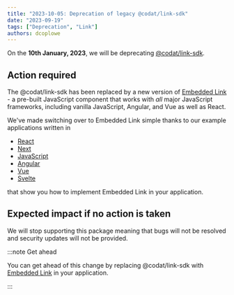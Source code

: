 ```yaml
---
title: "2023-10-05: Deprecation of legacy @codat/link-sdk"
date: "2023-09-19"
tags: ["Deprecation", "Link"]
authors: dcoplowe
---
```


On the **10th January, 2023**, we will be deprecating [@codat/link-sdk](https://www.npmjs.com/package/@codat/link-sdk).

<!--truncate-->

## Action required

The @codat/link-sdk has been replaced by a new version of [Embedded Link](https://docs.codat.io/auth-flow/authorize-embedded-link) - a pre-built JavaScript component that works with *all* major JavaScript frameworks, including vanilla JavaScript, Angular, and Vue as well as React.

We've made switching over to Embedded Link simple thanks to our example applications written in

- [React](https://github.com/codatio/sdk-link/tree/main/examples/react)
- [Next](https://github.com/codatio/sdk-link/tree/main/examples/next)
- [JavaScript](https://github.com/codatio/sdk-link/tree/main/examples/javascript)
- [Angular](https://github.com/codatio/sdk-link/tree/main/examples/angular)
- [Vue](https://github.com/codatio/sdk-link/tree/main/examples/vue)
- [Svelte](https://github.com/codatio/sdk-link/tree/main/examples/svelte)

that show you how to implement Embedded Link in your application.

## Expected impact if no action is taken

We will stop supporting this package meaning that bugs will not be resolved and security updates will not be provided.

:::note Get ahead

You can get ahead of this change by replacing @codat/link-sdk with [Embedded Link](https://docs.codat.io/auth-flow/authorize-embedded-link) in your application.

:::
